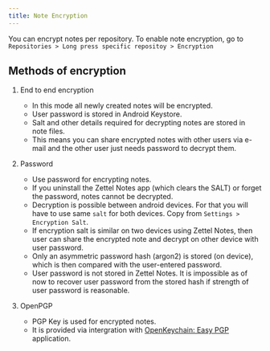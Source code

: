 ```yaml
---
title: Note Encryption
---
```


You can encrypt notes per repository. To enable note encryption, go to `Repositories > Long press specific repositoy > Encryption`

## Methods of encryption

1. End to end encryption

   - In this mode all newly created notes will be encrypted.
   - User password is stored in Android Keystore.
   - Salt and other details required for decrypting notes are stored in note files.
   - This means you can share encrypted notes with other users via e-mail and the other user just needs password to decrypt them.


2. Password

    - Use password for encrypting notes.
    - If you uninstall the Zettel Notes app (which clears the SALT) or forget the password, notes cannot be decrypted.
    - Decryption is possible between android devices. For that you will have to use same `salt` for both devices. Copy from `Settings > Encryption Salt`. 
    - If encryption salt is similar on two devices using Zettel Notes, then user can share the encrypted note and decrypt on other device with user password.
    - Only an asymmetric password hash (argon2) is stored (on device), which is then compared with the user-entered password. 
    - User password is not stored in Zettel Notes. It is impossible as of now to recover user password from the stored hash if strength of user password is reasonable.

3. OpenPGP

   - PGP Key is used for encrypted notes.
   - It is provided via intergration with [OpenKeychain: Easy PGP](https://play.google.com/store/apps/details?hl=en&id=org.sufficientlysecure.keychain) application.
